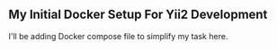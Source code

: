 ## My Initial Docker Setup For Yii2 Development

I'll be adding Docker compose file to simplify my task here.

